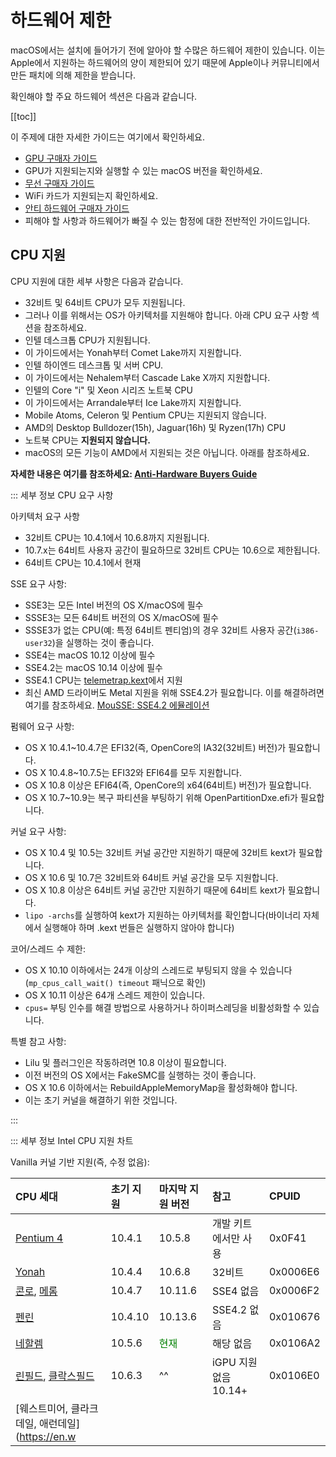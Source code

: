 # 하드웨어 제한

macOS에서는 설치에 들어가기 전에 알아야 할 수많은 하드웨어 제한이 있습니다. 이는 Apple에서 지원하는 하드웨어의 양이 제한되어 있기 때문에 Apple이나 커뮤니티에서 만든 패치에 의해 제한을 받습니다.

확인해야 할 주요 하드웨어 섹션은 다음과 같습니다.

[[toc]]

이 주제에 대한 자세한 가이드는 여기에서 확인하세요.

* [GPU 구매자 가이드](https://dortania.github.io/GPU-Buyers-Guide/)
* GPU가 지원되는지와 실행할 수 있는 macOS 버전을 확인하세요.
* [무선 구매자 가이드](https://dortania.github.io/Wireless-Buyers-Guide/)
* WiFi 카드가 지원되는지 확인하세요.
* [안티 하드웨어 구매자 가이드](https://dortania.github.io/Anti-Hackintosh-Buyers-Guide/)
* 피해야 할 사항과 하드웨어가 빠질 수 있는 함정에 대한 전반적인 가이드입니다.

## CPU 지원

CPU 지원에 대한 세부 사항은 다음과 같습니다.

* 32비트 및 64비트 CPU가 모두 지원됩니다.
* 그러나 이를 위해서는 OS가 아키텍처를 지원해야 합니다. 아래 CPU 요구 사항 섹션을 참조하세요.
* 인텔 데스크톱 CPU가 지원됩니다.
* 이 가이드에서는 Yonah부터 Comet Lake까지 지원합니다.
* 인텔 하이엔드 데스크톱 및 서버 CPU.
* 이 가이드에서는 Nehalem부터 Cascade Lake X까지 지원합니다.
* 인텔의 Core "i" 및 Xeon 시리즈 노트북 CPU
* 이 가이드에서는 Arrandale부터 Ice Lake까지 지원합니다.
* Mobile Atoms, Celeron 및 Pentium CPU는 지원되지 않습니다.
* AMD의 Desktop Bulldozer(15h), Jaguar(16h) 및 Ryzen(17h) CPU
* 노트북 CPU는 **지원되지 않습니다.**
* macOS의 모든 기능이 AMD에서 지원되는 것은 아닙니다. 아래를 참조하세요.

**자세한 내용은 여기를 참조하세요: [Anti-Hardware Buyers Guide](https://dortania.github.io/Anti-Hackintosh-Buyers-Guide/)**

::: 세부 정보 CPU 요구 사항

아키텍처 요구 사항

* 32비트 CPU는 10.4.1에서 10.6.8까지 지원됩니다.
* 10.7.x는 64비트 사용자 공간이 필요하므로 32비트 CPU는 10.6으로 제한됩니다.
* 64비트 CPU는 10.4.1에서 현재

SSE 요구 사항:

* SSE3는 모든 Intel 버전의 OS X/macOS에 필수
* SSSE3는 모든 64비트 버전의 OS X/macOS에 필수
* SSSE3가 없는 CPU(예: 특정 64비트 펜티엄)의 경우 32비트 사용자 공간(`i386-user32`)을 실행하는 것이 좋습니다.
* SSE4는 macOS 10.12 이상에 필수
* SSE4.2는 macOS 10.14 이상에 필수
* SSE4.1 CPU는 [telemetrap.kext](https://forums.macrumors.com/threads/mp3-1-others-sse-4-2-emulation-to-enable-amd-metal-driver.2206682/post-28447707)에서 지원
* 최신 AMD 드라이버도 Metal 지원을 위해 SSE4.2가 필요합니다. 이를 해결하려면 여기를 참조하세요. [MouSSE: SSE4.2 에뮬레이션](https://forums.macrumors.com/threads/mp3-1-others-sse-4-2-emulation-to-enable-amd-metal-driver.2206682/)

펌웨어 요구 사항:

* OS X 10.4.1~10.4.7은 EFI32(즉, OpenCore의 IA32(32비트) 버전)가 필요합니다.
* OS X 10.4.8~10.7.5는 EFI32와 EFI64를 모두 지원합니다.
* OS X 10.8 이상은 EFI64(즉, OpenCore의 x64(64비트) 버전)가 필요합니다.
* OS X 10.7~10.9는 복구 파티션을 부팅하기 위해 OpenPartitionDxe.efi가 필요합니다.

커널 요구 사항:

* OS X 10.4 및 10.5는 32비트 커널 공간만 지원하기 때문에 32비트 kext가 필요합니다.
* OS X 10.6 및 10.7은 32비트와 64비트 커널 공간을 모두 지원합니다.
* OS X 10.8 이상은 64비트 커널 공간만 지원하기 때문에 64비트 kext가 필요합니다.
* `lipo -archs`를 실행하여 kext가 지원하는 아키텍처를 확인합니다(바이너리 자체에서 실행해야 하며 .kext 번들은 실행하지 않아야 합니다)

코어/스레드 수 제한:

* OS X 10.10 이하에서는 24개 이상의 스레드로 부팅되지 않을 수 있습니다(`mp_cpus_call_wait() timeout` 패닉으로 확인)
* OS X 10.11 이상은 64개 스레드 제한이 있습니다.
* `cpus=` 부팅 인수를 해결 방법으로 사용하거나 하이퍼스레딩을 비활성화할 수 있습니다.

특별 참고 사항:

* Lilu 및 플러그인은 작동하려면 10.8 이상이 필요합니다.
* 이전 버전의 OS X에서는 FakeSMC를 실행하는 것이 좋습니다.
* OS X 10.6 이하에서는 RebuildAppleMemoryMap을 활성화해야 합니다.
* 이는 초기 커널을 해결하기 위한 것입니다.

:::

::: 세부 정보 Intel CPU 지원 차트

Vanilla 커널 기반 지원(즉, 수정 없음):

| CPU 세대 | 초기 지원 | 마지막 지원 버전 | 참고 | CPUID |
| :--- | :--- | :--- | :--- | :--- |
| [Pentium 4](https://en.wikipedia.org/wiki/Pentium_4) | 10.4.1 | 10.5.8 | 개발 키트에서만 사용 | 0x0F41 |
| [Yonah](https://en.wikipedia.org/wiki/Yonah_(microprocessor)) | 10.4.4 | 10.6.8 | 32비트 | 0x0006E6 |
| [콘로](https://en.wikipedia.org/wiki/Conroe_(마이크로프로세서)), [메롬](https://en.wikipedia.org/wiki/Merom_(마이크로프로세서)) | 10.4.7 | 10.11.6 | SSE4 없음 | 0x0006F2 |
| [펜린](https://en.wikipedia.org/wiki/Penryn_(마이크로아키텍처)) | 10.4.10 | 10.13.6 | SSE4.2 없음 | 0x010676 |
| [네할렘](https://en.wikipedia.org/wiki/Nehalem_(마이크로아키텍처)) | 10.5.6 | <span style="color:green"> 현재 </span> | 해당 없음 | 0x0106A2 |
| [린필드](https://en.wikipedia.org/wiki/Lynnfield_(마이크로프로세서)), [클락스필드](https://en.wikipedia.org/wiki/Clarksfield_(마이크로프로세서)) | 10.6.3 | ^^ | iGPU 지원 없음 10.14+ | 0x0106E0 |
| [웨스트미어, 클라크데일, 애런데일](https://en.w
